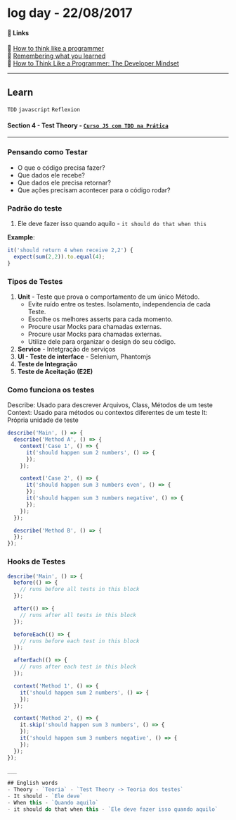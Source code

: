 # log day - 22/08/2017

#### 🔗 Links

:newspaper: [How to think like a programmer](https://zellwk.com/blog/think)  
:newspaper: [Remembering what you learned](https://zellwk.com/blog/remember/)  
:newspaper: [How to Think Like a Programmer: The Developer Mindset](https://medium.com/@addabjork/how-to-think-like-a-programmer-the-developer-mindset-df4844114106)

___

## Learn
`TDD` `javascript` `Reflexion`
#### Section 4 - Test Theory - [`Curso JS com TDD na Prática`](https://www.udemy.com/js-com-tdd-na-pratica)
___

### Pensando como Testar

- O que o código precisa fazer?
- Que dados ele recebe?
- Que dados ele precisa retornar?
- Que ações precisam acontecer para o código rodar?

### Padrão do teste
1. Ele deve fazer isso quando aquilo  - `it should do that when this`  

__Example__:
```javascript
it('should return 4 when receive 2,2') {
  expect(sum(2,2)).to.equal(4);
}
```

### Tipos de Testes
1. __Unit__ - Teste que prova o comportamento de um único Método.
      - Evite ruído entre os testes. Isolamento, independencia de cada Teste.
      - Escolhe os melhores asserts para cada momento.
      - Procure usar Mocks para chamadas externas.
      - Procure usar Mocks para chamadas externas.
      - Utilize dele para organizar o design do seu código.
2. __Service__ - Intetgração de serviços
3. __UI - Teste de interface__ - Selenium, Phantomjs
4. __Teste de Integração__
3. __Teste de Aceitação__ __(E2E)__

### Como funciona os testes
Describe: Usado para descrever Arquivos, Class, Métodos de um teste
Context: Usado para métodos ou contextos diferentes de um teste
It: Própria unidade de teste

```javascript
describe('Main', () => {
  describe('Method A', () => {
    context('Case 1', () => {
      it('should happen sum 2 numbers', () => {
      });
    });

    context('Case 2', () => {
      it('should happen sum 3 numbers even', () => {
      });
      it('should happen sum 3 numbers negative', () => {
      });
    });
  });

  describe('Method B', () => {
  });
});
```
### Hooks de Testes

```javascript
describe('Main', () => {
  before(() => {
    // runs before all tests in this block
  });

  after(() => {
    // runs after all tests in this block
  });

  beforeEach(() => {
    // runs before each test in this block
  });

  afterEach(() => {
    // runs after each test in this block
  });

  context('Method 1', () => {
    it('should happen sum 2 numbers', () => {
    });
  });

  context('Method 2', () => {
    it.skip('should happen sum 3 numbers', () => {
    });
    it('should happen sum 3 numbers negative', () => {
    });
  });
});

___

## English words
- Theory - `Teoria` - `Test Theory -> Teoria dos testes`
- It should - `Ele deve`
- When this - `Quando aquilo`
- it should do that when this - `Ele deve fazer isso quando aquilo`
